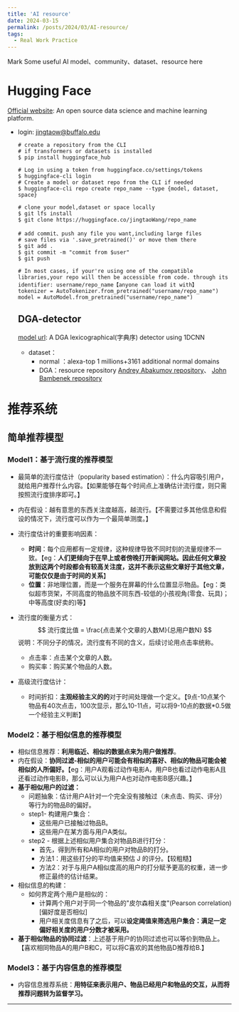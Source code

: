```yaml
---
title: 'AI resource'
date: 2024-03-15
permalink: /posts/2024/03/AI-resource/
tags:
  - Real Work Practice
---
```


Mark Some useful AI model、community、dataset、resource here

# Hugging Face

[Official website](https://huggingface.co/): An open source data science and machine learning platform.

* login: jingtaow@buffalo.edu

  ```shell
  # create a repository from the CLI
  # if transformers or datasets is installed  
  $ pip install huggingface_hub 
  
  # Log in using a token from huggingface.co/settings/tokens
  $ huggingface-cli login
  # Create a model or dataset repo from the CLI if needed
  $ huggingface-cli repo create repo_name --type {model, dataset, space}
  
  # clone your model,dataset or space locally
  $ git lfs install 
  $ git clone https://huggingface.co/jingtaoWang/repo_name
  
  # add commit、push any file you want,including large files
  # save files via '.save_pretrained()' or move them there
  $ git add .
  $ git commit -m "commit from $user"
  $ git push 
  
  # In most cases, if your're using one of the compatible libraries,your repo will then be accessible from code. through its identifier: username/repo_name【anyone can load it with】
  tokenizer = AutoTokenizer.from_pretrained("username/repo_name")
  model = AutoModel.from_pretrained("username/repo_name")
  ```

  ## DGA-detector

  [model url](https://huggingface.co/harpomaxx/dga-detector): A DGA lexicographical(字典序) detector using 1DCNN

  * dataset：
    * normal ：alexa-top 1 millions+3161 additional normal domains
    * DGA：resource repository [Andrey Abakumov repository](https://github.com/andrewaeva/DGA)、 [John Bambenek repository](http://osint.bambenekconsulting.com/feeds/)

# 推荐系统

## 简单推荐模型

### Model1：基于流行度的推荐模型

* 最简单的流行度估计（popularity based estimation）：什么内容吸引用户，就给用户推荐什么内容。【如果能够在每个时间点上准确估计流行度，则只需按照流行度排序即可。】

* 内在假设：越有意思的东西关注度越高，越流行。【不需要过多其他信息和假设的情况下，流行度可以作为一个最简单测度。】

* 流行度估计的重要影响因素：

  * **时间**：每个应用都有一定规律，这种规律导致不同时刻的流量规律不一致。【eg：**人们更倾向于在早上或者傍晚打开新闻网站。因此任何文章投放到这两个时段都会有较高关注度，这并不表示这些文章好于其他文章，可能仅仅是由于时间的关系**】
  * **位置**：非地理位置，而是一个服务在屏幕的什么位置显示物品。【eg：类似超市货架，不同高度的物品放不同东西-较低的小孩视角(零食、玩具)；中等高度(好卖的)等】

* 流行度的衡量方式：
  $$
  流行度比值 = \frac{点击某个文章的人数M}{总用户数N}
  $$
  说明：不同分子的情况，流行度有不同的含义，后续讨论用点击率统称。

  * 点击率：点击某个文章的人数。
  * 购买率：购买某个物品的人数。

* 高级流行度估计：
  * 时间折扣：**主观经验主义的的**对于时间处理做一个定义。【9点-10点某个物品有40次点击，100次显示，那么10-11点，可以将9-10点的数据*0.5做一个经验主义判断】

### Model2：基于相似信息的推荐模型

* 相似信息推荐：**利用临近、相似的数据点来为用户做推荐**。
* 内在假设：**协同过滤-相似的用户可能会有相似的喜好、相似的物品可能会被相似的人所偏好。**【eg：用户A观看过动作电影A，用户B也看过动作电影A且还看过动作电影B，那么可以认为用户A也对动作电影B感兴趣。】
* **基于相似用户的过滤：**
  * 问题抽象：估计用户A针对一个完全没有接触过（未点击、购买、评分）等行为的物品B的偏好。
  * step1- 构建用户集合：
    * 这些用户已接触过物品B。
    * 这些用户在某方面与用户A类似。
  * step2 - 根据上述相似用户集合对物品B进行打分：
    * 首先，得到所有和A相似的用户对物品B的打分。
    * 方法1：用这些打分的平均值来预估 J 的评分。【较粗糙】
    * 方法2：对于与用户A相似度高的用户的打分赋予更高的权重，进一步修正最终的估计结果。
* 相似信息的构建：
  * 如何界定两个用户是相似的：
    * 计算两个用户对于同一个物品的"皮尔森相关度"(Pearson correlation)[偏好度是否相似]
    * 用户相关度信息有了之后，可以**设定阈值来筛选用户集合：满足一定偏好相关度的用户分数才被采用。**
* **基于相似物品的协同过滤**：上述基于用户的协同过滤也可以等价到物品上。【喜欢相同物品A的用户B和C，可以将C喜欢的其他物品D推荐给B.】

### Model3：基于内容信息的推荐模型

* 内容信息推荐系统：**用特征来表示用户、物品已经用户和物品的交互，从而将推荐问题转为监督学习。**


------

